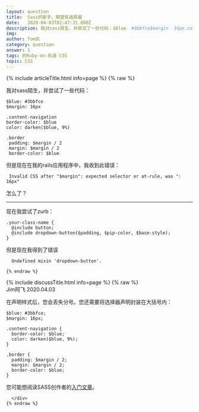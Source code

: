 ```yaml
---
layout: question
title:  Sass的新手，期望有选择器
date:   2020-04-03T02:47:31.000Z
description: 我对sass陌生，并尝试了一些代码：$blue  #3bbfce$margin  16px.content-navigationborder-...
img: 
author: Tom凯
category: question
answer: 1
tags: 的Ruby-on-轨道 CSS
topic: CSS
---
```

<div class="article-root">
  <div class="article">
    {% include articleTitle.html info=page %}
    {% raw %}
    <div class="article-content"><p><font style="vertical-align: inherit;"><font style="vertical-align: inherit;">我对sass陌生，并尝试了一些代码：</font></font></p>

<pre><code>$blue: #3bbfce<font></font>
$margin: 16px<font></font>
<font></font>
.content-navigation<font></font>
border-color: $blue<font></font>
color: darken($blue, 9%)<font></font>
<font></font>
.border<font></font>
 padding: $margin / 2<font></font>
 margin: $margin / 2<font></font>
 border-color: $blue<font></font>
</code></pre>

<p><font style="vertical-align: inherit;"><font style="vertical-align: inherit;">但是现在在我的rails应用程序中，我收到此错误：</font></font></p>

<pre><code> Invalid CSS after "$margin": expected selector or at-rule, was ": 16px"
</code></pre>

<p><font style="vertical-align: inherit;"><font style="vertical-align: inherit;">怎么了？</font></font></p>

<hr>

<p><font style="vertical-align: inherit;"><font style="vertical-align: inherit;">现在我尝试了zurb：</font></font></p>

<pre><code>.your-class-name {<font></font>
  @include button;<font></font>
  @include dropdown-button($padding, $pip-color, $base-style);<font></font>
}<font></font>
</code></pre>

<p><font style="vertical-align: inherit;"><font style="vertical-align: inherit;">但是现在我得到了错误</font></font></p>

<pre><code>  Undefined mixin 'dropdown-button'.
</code></pre></div>
    {% endraw %}
  </div>

  <div class="discuss-wrapper">
    {% include discussTitle.html info=page %}
    {% raw %}
    <div class="discuss-item">
        <div class="discuss-parent">
          <div class="discuss-meta">
            <span class="discuss-user">Jim阿飞</span>
            <span class="discuss-time">2020.04.03</span>
          </div>
          <div class="discuss-comment"><p><font style="vertical-align: inherit;"><font style="vertical-align: inherit;">在声明样式后，您会丢失分号。</font><font style="vertical-align: inherit;">您还需要将选择器声明封装在大括号内：</font></font></p>

<pre><code>$blue: #3bbfce;<font></font>
$margin: 16px;<font></font>
<font></font>
.content-navigation {<font></font>
  border-color: $blue;<font></font>
  color: darken($blue, 9%);<font></font>
}<font></font>
<font></font>
.border {<font></font>
  padding: $margin / 2;<font></font>
  margin: $margin / 2;<font></font>
  border-color: $blue;<font></font>
}<font></font>
</code></pre>

<p><font style="vertical-align: inherit;"><font style="vertical-align: inherit;">您可能想阅读</font><font style="vertical-align: inherit;">SASS创作者的</font></font><a href="http://sass-lang.com/"><font style="vertical-align: inherit;"><font style="vertical-align: inherit;">入门文章</font></font></a><font style="vertical-align: inherit;"><font style="vertical-align: inherit;">。</font></font></p></div>
        </div>
        
      </div>
    {% endraw %}
  </div>
<div>
